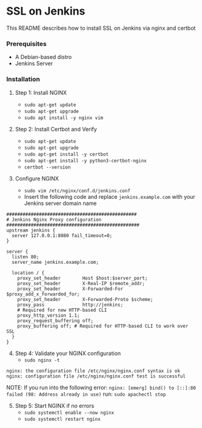 # SSL on Jenkins #

This README describes how to install SSL on Jenkins via nginx and certbot

### Prerequisites ###

* A Debian-based distro
* Jenkins Server

### Installation ###

1. Step 1: Install NGINX
    * `sudo apt-get update`
    * `sudo apt-get upgrade`
    * `sudo apt install -y nginx vim`

2. Step 2: Install Certbot and Verify
    * `sudo apt-get update`
    * `sudo apt-get upgrade`
    * `sudo apt-get install -y certbot`
    * `sudo apt-get install -y python3-certbot-nginx`
    * `certbot --version`

3. Configure NGINX
    * `sudo vim /etc/nginx/conf.d/jenkins.conf`
    * Insert the following code and replace `jenkins.example.com` with your Jenkins server domain name
```
################################################
# Jenkins Nginx Proxy configuration
#################################################
upstream jenkins {
  server 127.0.0.1:8080 fail_timeout=0;
}

server {
  listen 80;
  server_name jenkins.example.com;

  location / {
    proxy_set_header        Host $host:$server_port;
    proxy_set_header        X-Real-IP $remote_addr;
    proxy_set_header        X-Forwarded-For $proxy_add_x_forwarded_for;
    proxy_set_header        X-Forwarded-Proto $scheme;
    proxy_pass              http://jenkins;
    # Required for new HTTP-based CLI
    proxy_http_version 1.1;
    proxy_request_buffering off;
    proxy_buffering off; # Required for HTTP-based CLI to work over SSL
  }
}
```
4. Step 4: Validate your NGINX configuration
    * `sudo nginx -t`
```
nginx: the configuration file /etc/nginx/nginx.conf syntax is ok
nginx: configuration file /etc/nginx/nginx.conf test is successful
```

NOTE: If you run into the following error: `nginx: [emerg] bind() to [::]:80 failed (98: Address already in use)` run: `sudo apachectl stop`

5. Step 5: Start NGINX if no errors
    * `sudo systemctl enable --now nginx`
    * `sudo systemctl restart nginx`





